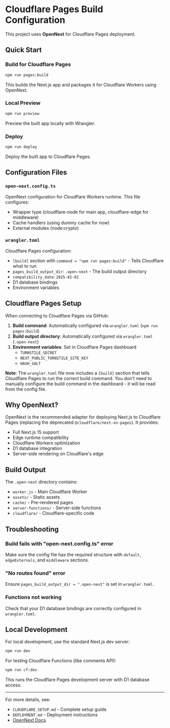 # Cloudflare Pages Build Configuration

This project uses **OpenNext** for Cloudflare Pages deployment.

## Quick Start

### Build for Cloudflare Pages
```bash
npm run pages:build
```

This builds the Next.js app and packages it for Cloudflare Workers using OpenNext.

### Local Preview
```bash
npm run preview
```

Preview the built app locally with Wrangler.

### Deploy
```bash
npm run deploy
```

Deploy the built app to Cloudflare Pages.

## Configuration Files

### `open-next.config.ts`
OpenNext configuration for Cloudflare Workers runtime. This file configures:
- Wrapper type (cloudflare-node for main app, cloudflare-edge for middleware)
- Cache handlers (using dummy cache for now)
- External modules (node:crypto)

### `wrangler.toml`
Cloudflare Pages configuration:
- `[build]` section with `command = "npm run pages:build"` - Tells Cloudflare what to run
- `pages_build_output_dir`: `.open-next` - The build output directory
- `compatibility_date`: `2025-01-01`
- D1 database bindings
- Environment variables

## Cloudflare Pages Setup

When connecting to Cloudflare Pages via GitHub:

1. **Build command**: Automatically configured via `wrangler.toml` (`npm run pages:build`)
2. **Build output directory**: Automatically configured via `wrangler.toml` (`.open-next`)
3. **Environment variables**: Set in Cloudflare Pages dashboard
   - `TURNSTILE_SECRET`
   - `NEXT_PUBLIC_TURNSTILE_SITE_KEY`
   - `HASH_SALT`

**Note**: The `wrangler.toml` file now includes a `[build]` section that tells Cloudflare Pages to run the correct build command. You don't need to manually configure the build command in the dashboard - it will be read from the config file.

## Why OpenNext?

OpenNext is the recommended adapter for deploying Next.js to Cloudflare Pages (replacing the deprecated `@cloudflare/next-on-pages`). It provides:

- Full Next.js 15 support
- Edge runtime compatibility
- Cloudflare Workers optimization
- D1 database integration
- Server-side rendering on Cloudflare's edge

## Build Output

The `.open-next` directory contains:
- `worker.js` - Main Cloudflare Worker
- `assets/` - Static assets
- `cache/` - Pre-rendered pages
- `server-functions/` - Server-side functions
- `cloudflare/` - Cloudflare-specific code

## Troubleshooting

### Build fails with "open-next.config.ts" error
Make sure the config file has the required structure with `default`, `edgeExternals`, and `middleware` sections.

### "No routes found" error
Ensure `pages_build_output_dir = ".open-next"` is set in `wrangler.toml`.

### Functions not working
Check that your D1 database bindings are correctly configured in `wrangler.toml`.

## Local Development

For local development, use the standard Next.js dev server:

```bash
npm run dev
```

For testing Cloudflare Functions (like comments API):
```bash
npm run cf:dev
```

This runs the Cloudflare Pages development server with D1 database access.

---

For more details, see:
- `CLOUDFLARE_SETUP.md` - Complete setup guide
- `DEPLOYMENT.md` - Deployment instructions
- [OpenNext Docs](https://opennext.js.org/cloudflare)

